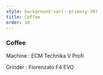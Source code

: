 ```yaml
---
style: background:var(--primary-30)
title: Coffee
order: 10
---
```


<sil-icon-coffee style="margin: 0; font-size: 4vw; position: absolute; transform: translateX(-150%)"></sil-icon-coffee>

### Coffee

Machine
: ECM Technika V Profi

Grinder
: Fiorenzato F4 EVO

